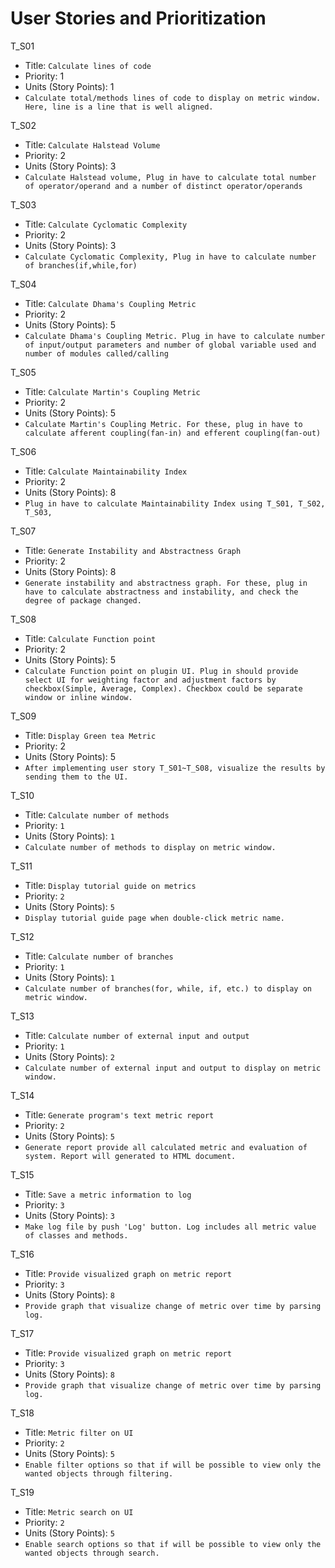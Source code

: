 User Stories and Prioritization
===============================

T_S01
  - Title: `Calculate lines of code`
  - Priority: 1
  - Units (Story Points): 1
  - `Calculate total/methods lines of code to display on metric window. Here, line is a line that is well aligned.`

T_S02
  - Title: `Calculate Halstead Volume`
  - Priority: 2
  - Units (Story Points): 3
  - `Calculate Halstead volume, Plug in have to calculate total number of operator/operand and a number of distinct operator/operands`

T_S03
  - Title: `Calculate Cyclomatic Complexity`
  - Priority: 2
  - Units (Story Points): 3
  - `Calculate Cyclomatic Complexity, Plug in have to calculate number of branches(if,while,for)`

T_S04
  - Title: `Calculate Dhama's Coupling Metric`
  - Priority: 2
  - Units (Story Points): 5
  - `Calculate Dhama's Coupling Metric. Plug in have to calculate number of input/output parameters and number of global variable used and number of modules called/calling`

T_S05
  - Title: `Calculate Martin's Coupling Metric`
  - Priority: 2
  - Units (Story Points): 5
  - `Calculate Martin's Coupling Metric. For these, plug in have to calculate afferent coupling(fan-in) and efferent coupling(fan-out)`

T_S06
  - Title: `Calculate Maintainability Index`
  - Priority: 2
  - Units (Story Points): 8
  - `Plug in have to calculate Maintainability Index using T_S01, T_S02, T_S03, `

T_S07
  - Title: `Generate Instability and Abstractness Graph`
  - Priority: 2
  - Units (Story Points): 8
  - `Generate instability and abstractness graph. For these, plug in have to calculate abstractness and instability, and check the degree of package changed.`

T_S08
  - Title: `Calculate Function point`
  - Priority: 2
  - Units (Story Points): 5
  - `Calculate Function point on plugin UI. Plug in should provide select UI for weighting factor and adjustment factors by checkbox(Simple, Average, Complex). Checkbox could be separate window or inline window.`

T_S09
  - Title: `Display Green tea Metric`
  - Priority: 2
  - Units (Story Points): 5
  - `After implementing user story T_S01~T_S08, visualize the results by sending them to the UI.`


T_S10
  - Title: `Calculate number of methods`
  - Priority: `1`
  - Units (Story Points): `1`
  - `Calculate number of methods to display on metric window.`

T_S11
  - Title: `Display tutorial guide on metrics`
  - Priority: `2`
  - Units (Story Points): `5`
  - `Display tutorial guide page when double-click metric name.`

T_S12
  - Title: `Calculate number of branches`
  - Priority: `1`
  - Units (Story Points): `1`
  - `Calculate number of branches(for, while, if, etc.) to display on metric window.`

T_S13
  - Title: `Calculate number of external input and output`
  - Priority: `1`
  - Units (Story Points): `2`
  - `Calculate number of external input and output to display on metric window.`

T_S14
  - Title: `Generate program's text metric report`
  - Priority: `2`
  - Units (Story Points): `5`
  - `Generate report provide all calculated metric and evaluation of system. Report will generated to HTML document.`

T_S15
  - Title: `Save a metric information to log`
  - Priority: `3`
  - Units (Story Points): `3`
  - `Make log file by push 'Log' button. Log includes all metric value of classes and methods.`

T_S16
  - Title: `Provide visualized graph on metric report`
  - Priority: `3`
  - Units (Story Points): `8`
  - `Provide graph that visualize change of metric over time by parsing log.`

T_S17
  - Title: `Provide visualized graph on metric report`
  - Priority: `3`
  - Units (Story Points): `8`
  - `Provide graph that visualize change of metric over time by parsing log.`

T_S18
  - Title: `Metric filter on UI`
  - Priority: `2`
  - Units (Story Points): `5`
  - `Enable filter options so that if will be possible to view only the wanted objects through filtering.`

T_S19
  - Title: `Metric search on UI`
  - Priority: `2`
  - Units (Story Points): `5`
  - `Enable search options so that if will be possible to view only the wanted objects through search.`